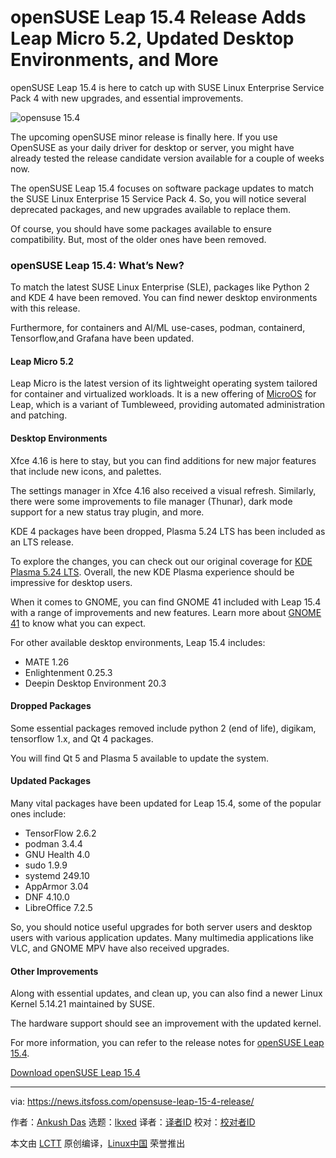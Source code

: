 [#]: subject: "openSUSE Leap 15.4 Release Adds Leap Micro 5.2, Updated Desktop Environments, and More"
[#]: via: "https://news.itsfoss.com/opensuse-leap-15-4-release/"
[#]: author: "Ankush Das https://news.itsfoss.com/author/ankush/"
[#]: collector: "lkxed"
[#]: translator: "robsean"
[#]: reviewer: " "
[#]: publisher: " "
[#]: url: " "

openSUSE Leap 15.4 Release Adds Leap Micro 5.2, Updated Desktop Environments, and More
======
openSUSE Leap 15.4 is here to catch up with SUSE Linux Enterprise Service Pack 4 with new upgrades, and essential improvements.

![opensuse 15.4][1]

The upcoming openSUSE minor release is finally here. If you use OpenSUSE as your daily driver for desktop or server, you might have already tested the release candidate version available for a couple of weeks now.

The openSUSE Leap 15.4 focuses on software package updates to match the SUSE Linux Enterprise 15 Service Pack 4. So, you will notice several deprecated packages, and new upgrades available to replace them.

Of course, you should have some packages available to ensure compatibility. But, most of the older ones have been removed.

### openSUSE Leap 15.4: What’s New?

To match the latest SUSE Linux Enterprise (SLE), packages like Python 2 and KDE 4 have been removed. You can find newer desktop environments with this release.

Furthermore, for containers and AI/ML use-cases, podman, containerd, Tensorflow,and Grafana have been updated.

#### Leap Micro 5.2

Leap Micro is the latest version of its lightweight operating system tailored for container and virtualized workloads. It is a new offering of [MicroOS][2] for Leap, which is a variant of Tumbleweed, providing automated administration and patching.

#### Desktop Environments

Xfce 4.16 is here to stay, but you can find additions for new major features that include new icons, and palettes.

The settings manager in Xfce 4.16 also received a visual refresh. Similarly, there were some improvements to file manager (Thunar), dark mode support for a new status tray plugin, and more.

KDE 4 packages have been dropped, Plasma 5.24 LTS has been included as an LTS release.

To explore the changes, you can check out our original coverage for [KDE Plasma 5.24 LTS][3]. Overall, the new KDE Plasma experience should be impressive for desktop users.

When it comes to GNOME, you can find GNOME 41 included with Leap 15.4 with a range of improvements and new features. Learn more about [GNOME 41][4] to know what you can expect.

For other available desktop environments, Leap 15.4 includes:

* MATE 1.26
* Enlightenment 0.25.3
* Deepin Desktop Environment 20.3

#### Dropped Packages

Some essential packages removed include python 2 (end of life), digikam, tensorflow 1.x, and Qt 4 packages.

You will find Qt 5 and Plasma 5 available to update the system.

#### Updated Packages

Many vital packages have been updated for Leap 15.4, some of the popular ones include:

* TensorFlow 2.6.2
* podman 3.4.4
* GNU Health 4.0
* sudo 1.9.9
* systemd 249.10
* AppArmor 3.04
* DNF 4.10.0
* LibreOffice 7.2.5

So, you should notice useful upgrades for both server users and desktop users with various application updates. Many multimedia applications like VLC, and GNOME MPV have also received upgrades.

#### Other Improvements

Along with essential updates, and clean up, you can also find a newer Linux Kernel 5.14.21 maintained by SUSE.

The hardware support should see an improvement with the updated kernel.

For more information, you can refer to the release notes for [openSUSE Leap 15.4][5].

[Download openSUSE Leap 15.4][6]

--------------------------------------------------------------------------------

via: https://news.itsfoss.com/opensuse-leap-15-4-release/

作者：[Ankush Das][a]
选题：[lkxed][b]
译者：[译者ID](https://github.com/译者ID)
校对：[校对者ID](https://github.com/校对者ID)

本文由 [LCTT](https://github.com/LCTT/TranslateProject) 原创编译，[Linux中国](https://linux.cn/) 荣誉推出

[a]: https://news.itsfoss.com/author/ankush/
[b]: https://github.com/lkxed
[1]: https://news.itsfoss.com/wp-content/uploads/2022/06/opensuse-leap-15-4.jpg
[2]: https://microos.opensuse.org/
[3]: https://news.itsfoss.com/kde-plasma-5-24-lts-release/
[4]: https://news.itsfoss.com/gnome-41-release/
[5]: https://doc.opensuse.org/release-notes/x86_64/openSUSE/Leap/15.4/#rnotes
[6]: https://get.opensuse.org/leap/15.4/
